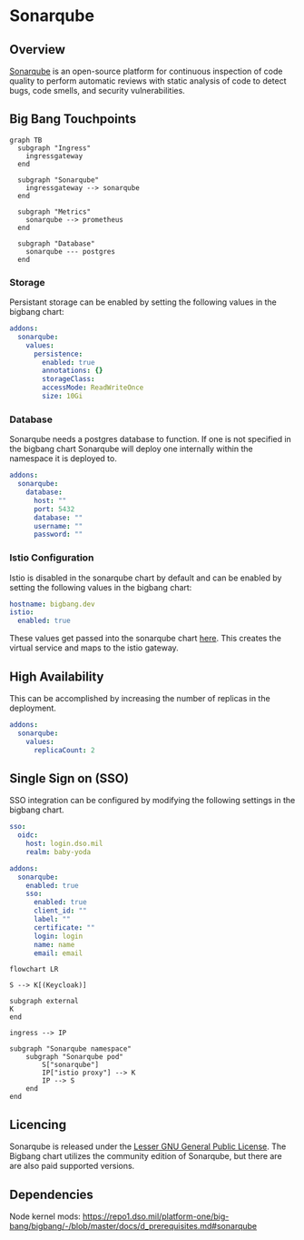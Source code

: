 # Sonarqube

## Overview

[Sonarqube](https://www.sonarqube.org/) is an open-source platform for continuous inspection of code quality to perform automatic reviews with static analysis of code to detect bugs, code smells, and security vulnerabilities.

## Big Bang Touchpoints

```mermaid
graph TB
  subgraph "Ingress"
    ingressgateway
  end

  subgraph "Sonarqube"
    ingressgateway --> sonarqube
  end      

  subgraph "Metrics"
    sonarqube --> prometheus
  end

  subgraph "Database"
    sonarqube --- postgres
  end
```

### Storage

Persistant storage can be enabled by setting the following values in the bigbang chart:

```yaml
addons:
  sonarqube:
    values:
      persistence:
        enabled: true
        annotations: {}
        storageClass:
        accessMode: ReadWriteOnce
        size: 10Gi
```

### Database

Sonarqube needs a postgres database to function. If one is not specified in the bigbang chart Sonarqube will deploy one internally within the namespace it is deployed to.

```yaml
addons:
  sonarqube:
    database:
      host: ""
      port: 5432
      database: ""
      username: ""
      password: ""
```

### Istio Configuration

Istio is disabled in the sonarqube chart by default and can be enabled by setting the following values in the bigbang chart:

```yaml
hostname: bigbang.dev
istio:
  enabled: true
```

These values get passed into the sonarqube chart [here](https://repo1.dso.mil/platform-one/big-bang/apps/developer-tools/sonarqube/-/blob/main/chart/values.yaml#L358). This creates the virtual service and maps to the istio gateway.

## High Availability

This can be accomplished by increasing the number of replicas in the deployment.

```yaml
addons:
  sonarqube:
    values:
      replicaCount: 2
```

## Single Sign on (SSO)

SSO integration can be configured by modifying the following settings in the bigbang chart.

```yaml
sso:
  oidc:
    host: login.dso.mil
    realm: baby-yoda

addons:
  sonarqube:
    enabled: true
    sso:
      enabled: true
      client_id: ""
      label: ""
      certificate: ""
      login: login
      name: name
      email: email
```

```mermaid
flowchart LR

S --> K[(Keycloak)]

subgraph external
K
end

ingress --> IP

subgraph "Sonarqube namespace"
    subgraph "Sonarqube pod"
        S["sonarqube"]
        IP["istio proxy"] --> K
        IP --> S
    end
end  
```

## Licencing

Sonarqube is released under the [Lesser GNU General Public License](https://en.wikipedia.org/wiki/Lesser_GNU_General_Public_License). The Bigbang chart utilizes the community edition of Sonarqube, but there are are also paid supported versions.

## Dependencies

Node kernel mods:
https://repo1.dso.mil/platform-one/big-bang/bigbang/-/blob/master/docs/d_prerequisites.md#sonarqube
